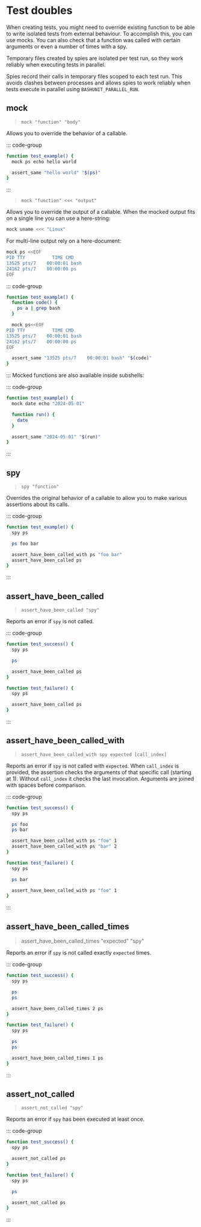# Test doubles

When creating tests, you might need to override existing function to be able to write isolated tests from external behaviour. To accomplish this, you can use mocks. You can also check that a function was called with certain arguments or even a number of times with a spy.

Temporary files created by spies are isolated per test run, so they work reliably when executing tests in parallel.

Spies record their calls in temporary files scoped to each test run.
This avoids clashes between processes and allows spies to work reliably when tests execute in parallel using `BASHUNIT_PARALLEL_RUN`.

## mock
> `mock "function" "body"`

Allows you to override the behavior of a callable.

::: code-group
```bash [Example]
function test_example() {
  mock ps echo hello world

  assert_same "hello world" "$(ps)"
}
```
:::

> `mock "function" <<< "output"`

Allows you to override the output of a callable. When the mocked output fits on
a single line you can use a here-string:

```bash
mock uname <<< "Linux"
```

For multi-line output rely on a here-document:

```bash
mock ps <<EOF
PID TTY          TIME CMD
13525 pts/7    00:00:01 bash
24162 pts/7    00:00:00 ps
EOF
```

::: code-group
```bash [Example]
function test_example() {
  function code() {
    ps a | grep bash
  }

  mock ps<<EOF
PID TTY          TIME CMD
13525 pts/7    00:00:01 bash
24162 pts/7    00:00:00 ps
EOF

  assert_same "13525 pts/7    00:00:01 bash" "$(code)"
}
```

:::
Mocked functions are also available inside subshells:

::: code-group
```bash [Example]
function test_example() {
  mock date echo "2024-05-01"

  function run() {
    date
  }

  assert_same "2024-05-01" "$(run)"
}
```
:::

## spy
> `spy "function"`

Overrides the original behavior of a callable to allow you to make various assertions about its calls.

::: code-group
```bash [Example]
function test_example() {
  spy ps

  ps foo bar

  assert_have_been_called_with ps "foo bar"
  assert_have_been_called ps
}
```
:::

## assert_have_been_called
> `assert_have_been_called "spy"`

Reports an error if `spy` is not called.

::: code-group
```bash [Example]
function test_success() {
  spy ps

  ps

  assert_have_been_called ps
}

function test_failure() {
  spy ps

  assert_have_been_called ps
}
```
:::

## assert_have_been_called_with
> `assert_have_been_called_with spy expected [call_index]`

Reports an error if `spy` is not called with `expected`. When `call_index` is provided, the assertion checks the arguments of that specific call (starting at 1). Without `call_index` it checks the last invocation. Arguments are joined with spaces before comparison.

::: code-group
```bash [Example]
function test_success() {
  spy ps

  ps foo
  ps bar

  assert_have_been_called_with ps "foo" 1
  assert_have_been_called_with ps "bar" 2
}

function test_failure() {
  spy ps

  ps bar

  assert_have_been_called_with ps "foo" 1
}
```
:::


## assert_have_been_called_times
> assert_have_been_called_times "expected" "spy"

Reports an error if `spy` is not called exactly `expected` times.

::: code-group
```bash [Example]
function test_success() {
  spy ps

  ps
  ps

  assert_have_been_called_times 2 ps
}

function test_failure() {
  spy ps

  ps
  ps

  assert_have_been_called_times 1 ps
}
```
:::

## assert_not_called
> `assert_not_called "spy"`

Reports an error if `spy` has been executed at least once.

::: code-group
```bash [Example]
function test_success() {
  spy ps

  assert_not_called ps
}

function test_failure() {
  spy ps

  ps

  assert_not_called ps
}
```
:::
